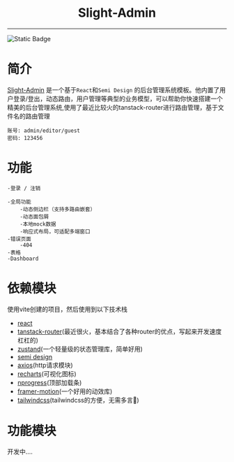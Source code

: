 <h1 align="center">Slight-Admin</h1>

---

![Static Badge](https://img.shields.io/badge/react-18.3.1-%3Cgreen%3E)

# 简介

[Slight-Admin](https://github.com/Win-Hao/Slight-Admin-semi) 是一个基于`React`和`Semi Design`
的后台管理系统模板。他内置了用户登录/登出，动态路由，用户管理等典型的业务模型，可以帮助你快速搭建一个精美的后台管理系统,使用了最近比较火的tanstack-router进行路由管理，基于文件名的路由管理

```
账号: admin/editor/guest
密码: 123456
```

# 功能

```
-登录 / 注销

-全局功能
	-动态侧边栏（支持多路由嵌套）
	-动态面包屑
	-本地mock数据
	-响应式布局，可适配多端窗口
-错误页面
	-404
-表格
-Dashboard
```

# 依赖模块

使用vite创建的项目，然后使用到以下技术栈

- [react](https://react.dev/)
- [tanstack-router](https://tanstack.com/)(最近很火，基本结合了各种router的优点，写起来开发速度杠杠的)
- [zustand](https://zustand-demo.pmnd.rs/)(一个轻量级的状态管理库，简单好用)
- [semi design](https://semi.design/zh-CN/)
- [axios](https://axios-http.com/docs/intro)(http请求模块)
- [recharts](https://recharts.org/en-US/)(可视化图标)
- [nprogress](https://ricostacruz.com/nprogress/)(顶部加载条)
- [framer-motion](https://www.framer.com/motion/)(一个好用的动效库)
- [tailwindcss](https://tailwindcss.com/)(tailwindcss的方便，无需多言🤩)

# 功能模块

开发中....
